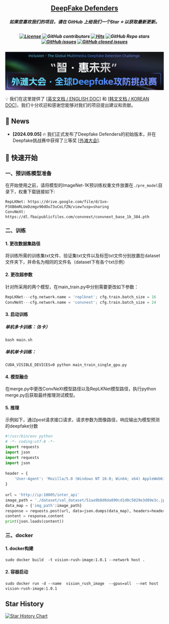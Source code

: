<h2 align="center"> <a href="">DeepFake Defenders</a></h2>
<h5 align="center"> 如果您喜欢我们的项目，请在 GitHub 上给我们一个Star ⭐ 以获取最新更新。  </h5>

<h5 align="center">
    
<!-- PROJECT SHIELDS -->
[![License](https://img.shields.io/badge/License-Apache%202.0-yellow)](https://github.com/VisionRush/DeepFakeDefenders/blob/main/LICENSE) 
![GitHub contributors](https://img.shields.io/github/contributors/VisionRush/DeepFakeDefenders)
[![Hits](https://hits.seeyoufarm.com/api/count/incr/badge.svg?url=https%3A%2F%2Fgithub.com%2FVisionRush%2FDeepFakeDefenders&count_bg=%2379C83D&title_bg=%23555555&icon=&icon_color=%23E7E7E7&title=Visitors&edge_flat=false)](https://hits.seeyoufarm.com)
![GitHub Repo stars](https://img.shields.io/github/stars/VisionRush/DeepFakeDefenders)
[![GitHub issues](https://img.shields.io/github/issues/VisionRush/DeepFakeDefenders?color=critical&label=Issues)](https://github.com/PKU-YuanGroup/MoE-LLaVA/issues?q=is%3Aopen+is%3Aissue)
[![GitHub closed issues](https://img.shields.io/github/issues-closed/VisionRush/DeepFakeDefenders?color=success&label=Issues)](https://github.com/PKU-YuanGroup/MoE-LLaVA/issues?q=is%3Aissue+is%3Aclosed)  <br>

</h5>

<p align='center'>  
  <img src='./images/competition_title.png' width='850'/>
</p>

💡 我们在这里提供了 [[英文文档 / ENGLISH DOC](README.md)] 和 [[韩文文档 / KOREAN DOC](README_kr.md)]，我们十分欢迎和感谢您能够对我们的项目提出建议和贡献。

## 📣 News

* **[2024.09.05]**  🔥 我们正式发布了Deepfake Defenders的初始版本，并在Deepfake挑战赛中获得了三等奖 
[[外滩大会](https://www.atecup.cn/deepfake)].

## 🚀 快速开始
### 一、预训练模型准备
在开始使用之前，请将模型的ImageNet-1K预训练权重文件放置在`./pre_model`目录下，权重下载链接如下:
```
RepLKNet: https://drive.google.com/file/d/1vo-P3XB6mRLUeDzmgv90dOu73uCeLfZN/view?usp=sharing
ConvNeXt: https://dl.fbaipublicfiles.com/convnext/convnext_base_1k_384.pth
```

### 二、训练

#### 1. 更改数据集路径
将训练所需的训练集txt文件、验证集txt文件以及标签txt文件分别放置在dataset文件夹下，并命名为相同的文件名（dataset下有各个txt示例）
#### 2. 更改超参数
针对所采用的两个模型，在main_train.py中分别需要更改如下参数：
```python
RepLKNet---cfg.network.name = 'replknet'; cfg.train.batch_size = 16
ConvNeXt---cfg.network.name = 'convnext'; cfg.train.batch_size = 24
```

#### 3. 启动训练
##### 单机多卡训练：（8卡）
```shell
bash main.sh
```
##### 单机单卡训练：
```shell
CUDA_VISIBLE_DEVICES=0 python main_train_single_gpu.py
```

#### 4. 模型融合
在merge.py中更改ConvNeXt模型路径以及RepLKNet模型路径，执行python merge.py后获取最终推理测试模型。

#### 5. 推理

示例如下，通过post请求接口请求，请求参数为图像路径，响应输出为模型预测的deepfake分数

```python
#!/usr/bin/env python
# -*- coding:utf-8 -*-
import requests
import json
import requests
import json

header = {
    'User-Agent': 'Mozilla/5.0 (Windows NT 10.0; Win64; x64) AppleWebKit/537.36 (KHTML, like Gecko) Chrome/92.0.4515.107 Safari/537.36'
}

url = 'http://ip:10005/inter_api'
image_path = './dataset/val_dataset/51aa9b8d0da890cd1d0c5029e3d89e3c.jpg'
data_map = {'img_path':image_path}
response = requests.post(url, data=json.dumps(data_map), headers=header)
content = response.content
print(json.loads(content))
```

### 三、docker
#### 1. docker构建
    sudo docker build  -t vision-rush-image:1.0.1 --network host .
#### 2. 容器启动
    sudo docker run -d --name  vision_rush_image  --gpus=all  --net host  vision-rush-image:1.0.1

## Star History

[![Star History Chart](https://api.star-history.com/svg?repos=VisionRush/DeepFakeDefenders&type=Date)](https://star-history.com/#DeepFakeDefenders/DeepFakeDefenders&Date)
